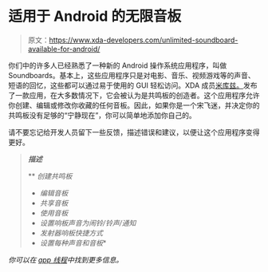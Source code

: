 # 适用于 Android 的无限音板

> 原文：<https://www.xda-developers.com/unlimited-soundboard-available-for-android/>

你们中的许多人已经熟悉了一种新的 Android 操作系统应用程序，叫做 Soundboards。基本上，这些应用程序只是对电影、音乐、视频游戏等的声音、短语的回忆，这些都可以通过易于使用的 GUI 轻松访问。XDA 成员[米库兹。](http://forum.xda-developers.com/member.php?u=2863486)发布了一款应用，在大多数情况下，它会被认为是共鸣板的创造者。这个应用程序允许你创建、编辑或修改你收藏的任何音板。因此，如果你是一个宋飞迷，并决定你的共鸣板没有足够的“宁静现在”，你可以简单地添加你自己的。

请不要忘记给开发人员留下一些反馈，描述错误和建议，以便让这个应用程序变得更好。

> ***描述***
> 
>  **   *创建共鸣板*
> *   *编辑音板*
> *   *共享音板*
> *   *使用音板*
> *   *设置响板声音为闹铃/铃声/通知*
> *   *发射器响板快捷方式*
> *   *设置每种声音和音板**

 *你可以在 [app 线程](http://forum.xda-developers.com/showthread.php?t=759397)中找到更多信息。*